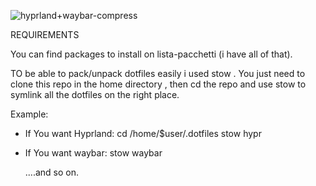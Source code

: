 ![hyprland+waybar-compress](https://user-images.githubusercontent.com/61702357/213812100-a8dc21c5-18bc-43c0-ad7a-abbf823e55e7.png)

 REQUIREMENTS 

<p> You can find packages to install on lista-pacchetti (i have all of that). </p>

TO be able to pack/unpack dotfiles easily i used stow .
You just need to clone this repo in the home directory , then cd the repo and use stow to symlink all the dotfiles on the right place.

Example:
- If You want Hyprland:
cd /home/$user/.dotfiles
stow hypr 

- If You want waybar:
  stow waybar 
  
  ....and so on. 
